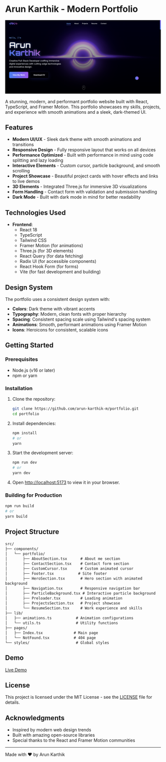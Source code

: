 # Arun Karthik - Modern Portfolio

![Portfolio Screenshot](./src/images/Portfolio%20Screenshot.png)

A stunning, modern, and performant portfolio website built with React, TypeScript, and Framer Motion. This portfolio showcases my skills, projects, and experience with smooth animations and a sleek, dark-themed UI.

## Features

- **Modern UI/UX** - Sleek dark theme with smooth animations and transitions
- **Responsive Design** - Fully responsive layout that works on all devices
- **Performance Optimized** - Built with performance in mind using code splitting and lazy loading
- **Interactive Elements** - Custom cursor, particle background, and smooth scrolling
- **Project Showcase** - Beautiful project cards with hover effects and links to live demos
- **3D Elements** - Integrated Three.js for immersive 3D visualizations
- **Form Handling** - Contact form with validation and submission handling
- **Dark Mode** - Built with dark mode in mind for better readability

## Technologies Used

- **Frontend**: 
  - React 18
  - TypeScript
  - Tailwind CSS
  - Framer Motion (for animations)
  - Three.js (for 3D elements)
  - React Query (for data fetching)
  - Radix UI (for accessible components)
  - React Hook Form (for forms)
  - Vite (for fast development and building)

## Design System

The portfolio uses a consistent design system with:

- **Colors**: Dark theme with vibrant accents
- **Typography**: Modern, clean fonts with proper hierarchy
- **Spacing**: Consistent spacing scale using Tailwind's spacing system
- **Animations**: Smooth, performant animations using Framer Motion
- **Icons**: Heroicons for consistent, scalable icons

## Getting Started

### Prerequisites

- Node.js (v16 or later)
- npm or yarn

### Installation

1. Clone the repository:
   ```bash
   git clone https://github.com/arun-karthik-m/portfolio.git
   cd portfolio
   ```

2. Install dependencies:
   ```bash
   npm install
   # or
   yarn
   ```

3. Start the development server:
   ```bash
   npm run dev
   # or
   yarn dev
   ```

4. Open [http://localhost:5173](http://localhost:5173) to view it in your browser.

### Building for Production

```bash
npm run build
# or
yarn build
```

## Project Structure

```
src/
├── components/
│   └── portfolio/
│       ├── AboutSection.tsx      # About me section
│       ├── ContactSection.tsx    # Contact form section
│       ├── CustomCursor.tsx      # Custom animated cursor
│       ├── Footer.tsx           # Site footer
│       ├── HeroSection.tsx       # Hero section with animated background
│       ├── Navigation.tsx        # Responsive navigation bar
│       ├── ParticleBackground.tsx # Interactive particle background
│       ├── Preloader.tsx         # Loading animation
│       ├── ProjectsSection.tsx   # Project showcase
│       └── ResumeSection.tsx     # Work experience and skills
├── lib/
│   ├── animations.ts           # Animation configurations
│   └── utils.ts                # Utility functions
├── pages/
│   ├── Index.tsx              # Main page
│   └── NotFound.tsx           # 404 page
└── styles/                     # Global styles
```

## Demo

[Live Demo](https://arunkarthik.vercel.app/)

## License

This project is licensed under the MIT License - see the [LICENSE](LICENSE) file for details.

## Acknowledgments

- Inspired by modern web design trends
- Built with amazing open-source libraries
- Special thanks to the React and Framer Motion communities

---

Made with ❤️ by Arun Karthik
